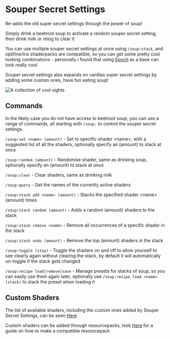 # Souper Secret Settings
Re-adds the old super secret settings through the power of soup!

Simply drink a beetroot soup to activate a random souper secret setting, then drink milk or relog to clear it

You can use multiple souper secret settings at once using `/soup:stack`, and optifine/iris shaderpacks are compatible, so you can get some pretty cool looking combinations - personally i found that using [Epoch](https://modrinth.com/shader/epoch) as a base can look really cool.

Souper secret settings also expands on vanillas super secret settings by adding some custom ones, have fun eating soup!

![A collection of cool sights](https://cdn.modrinth.com/data/bzJkPbG1/images/e5320e13d8ab192c266c79dda2af46ec8414d77e.png)

## Commands
In the likely case you do not have access to beetroot soup, you can use a range of commands, all starting with `/soup:` to control the souper secret settings.

`/soup:set <name> (amount)` - Set to specific shader \<name>, with a suggested list of all the shaders, optionally specify an (amount) to stack at once

`/soup:random (amount)` - Randomise shader, same as drinking soup, optionally specify an (amount) to stack at once

`/soup:clear` - Clear shaders, same as drinking milk

`/soup:query` - Get the names of the currently active shaders

`/soup:stack add <name> (amount)` - Stacks the specified shader \<name> (amount) times

`/soup:stack random (amount)` - Adds a random (amount) shaders to the stack

`/soup:stack remove <name>` - Remove all occurrences of a specific shader in the stack

`/soup:stack undo (amount)` - Remove the top (amount) shaders in the stack

`/soup:toggle (stay)` - Toggle the shaders on and off to allow yourself to see clearly again without clearing the stack, by default it will automatically un-toggle if the stack gets changed

`/soup:recipe load|remove|save` - Manage presets for stacks of soup, so you can easily use them again later, optionally use `/soup:recipe load <name> (stack)` to stack the preset when loading it

## Custom Shaders
The list of available shaders, including the custom ones added by Souper Secret Settings, can be seen [Here](SuperSecretSettingsList.md)

Custom shaders can be added through resourcepacks, look [Here](ResourcepackGuide.md) for a guide on how to make a compatible resourcepack